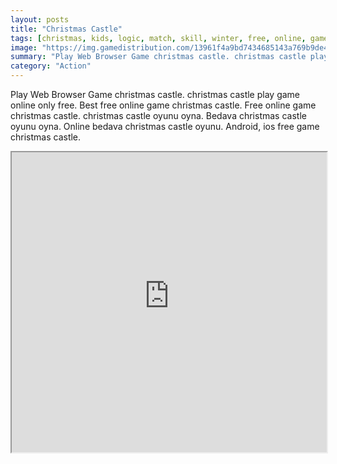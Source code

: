 ```yaml
---
layout: posts
title: "Christmas Castle"
tags: [christmas, kids, logic, match, skill, winter, free, online, games, oyna, game, free, games, play, play, games]
image: "https://img.gamedistribution.com/13961f4a9bd7434685143a769b9de467.jpg"
summary: "Play Web Browser Game christmas castle. christmas castle play game online only free. Best free online game christmas castle. Free online game christmas castle. christmas castle oyunu oyna. Bedava christmas castle oyunu oyna. Online bedava christmas castle oyunu. Android, ios free game christmas castle."
category: "Action"
---
```


Play Web Browser Game christmas castle. christmas castle play game online only free. Best free online game christmas castle. Free online game christmas castle. christmas castle oyunu oyna. Bedava christmas castle oyunu oyna. Online bedava christmas castle oyunu. Android, ios free game christmas castle.

<iframe width="100%" height="480px;" src="https://html5.gamedistribution.com/13961f4a9bd7434685143a769b9de467/"></iframe>